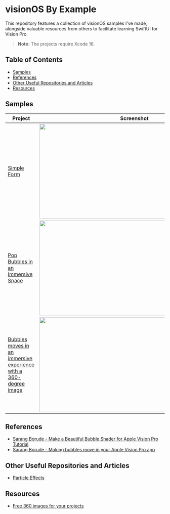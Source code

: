 
# visionOS By Example

This repository features a collection of visionOS samples I've made, alongside valuable resources from others to facilitate learning SwiftUI for Vision Pro.

> **Note:** The projects require Xcode 16.

## Table of Contents
- [Samples](#samples)
- [References](#references)
- [Other Useful Repositories and Articles](#other-useful-repositories-and-articles)
- [Resources](#resources)

## Samples

| Project                                                         | Screenshot                                                                                             |
|-----------------------------------------------------------------|-------------------------------------------------------------------------------------------------------|
| [Simple Form](https://github.com/silvinaroldan/BirthDateForm/tree/main) | <img src="https://github.com/user-attachments/assets/c42f5f00-602b-45a5-b44c-7892741d616f" width="600" height="300">   
| [Pop Bubbles in an Immersive Space](https://github.com/silvinaroldan/Bubbles/tree/main) | <img src="https://github.com/user-attachments/assets/1e7301a8-dc53-4e46-b3a9-330c6f1d79ee" width="600" height="300"> |
| [Bubbles moves in an immersive experience with a 360-degree image](https://github.com/silvinaroldan/BubblesMovesSmoothly/tree/main) |<img src="https://github.com/user-attachments/assets/e165eb27-cb52-4095-a848-998be563a82a" width="600" height="300"> |        |



## References
- [Sarang Borude - Make a Beautiful Bubble Shader for Apple Vision Pro Tutorial](https://www.youtube.com/watch?v=zk1u4nguamY)
- [Sarang Borude - Making bubbles move in your Apple Vision Pro app](https://www.youtube.com/watch?v=GVC6X6aQ9kM)

## Other Useful Repositories and Articles
- [Particle Effects](https://getstream.io/blog/visionos-particle-effects/)

## Resources
- [Free 360 images for your projects](https://www.freepik.com/search?format=search&last_filter=query&last_value=360+panorama+images&query=360+panorama+images)


